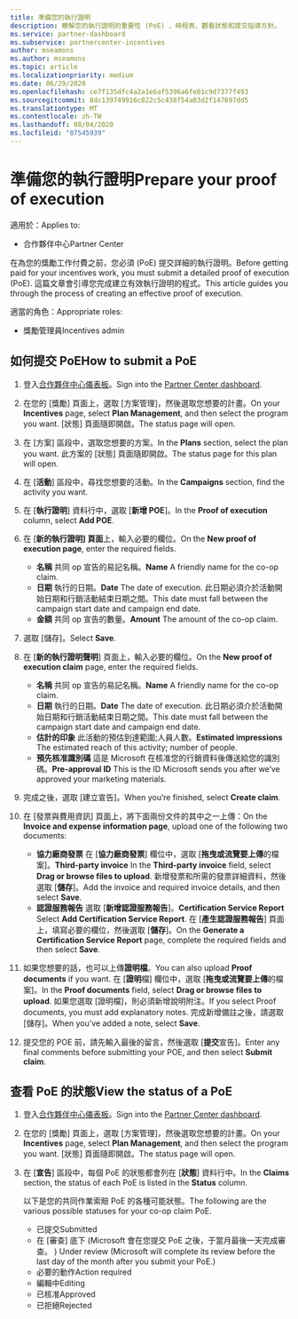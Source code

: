```yaml
---
title: 準備您的執行證明
description: 瞭解您的執行證明的重要性 (PoE) 、時程表、觀看狀態和提交指導方針。
ms.service: partner-dashboard
ms.subservice: partnercenter-incentives
author: mseamons
ms.author: mseamons
ms.topic: article
ms.localizationpriority: medium
ms.date: 06/29/2020
ms.openlocfilehash: ce7f135dfc4a2a1e6af5396a6fe01c9d7377f493
ms.sourcegitcommit: 8dc139749916c822c5c438f54a03d2f147697dd5
ms.translationtype: MT
ms.contentlocale: zh-TW
ms.lasthandoff: 08/04/2020
ms.locfileid: "87545939"
---
```

# <a name="prepare-your-proof-of-execution"></a><span data-ttu-id="c8eea-103">準備您的執行證明</span><span class="sxs-lookup"><span data-stu-id="c8eea-103">Prepare your proof of execution</span></span>

<span data-ttu-id="c8eea-104">適用於：</span><span class="sxs-lookup"><span data-stu-id="c8eea-104">Applies to:</span></span>

- <span data-ttu-id="c8eea-105">合作夥伴中心</span><span class="sxs-lookup"><span data-stu-id="c8eea-105">Partner Center</span></span>

<span data-ttu-id="c8eea-106">在為您的獎勵工作付費之前，您必須 (PoE) 提交詳細的執行證明。</span><span class="sxs-lookup"><span data-stu-id="c8eea-106">Before getting paid for your incentives work, you must submit a detailed proof of execution (PoE).</span></span> <span data-ttu-id="c8eea-107">這篇文章會引導您完成建立有效執行證明的程式。</span><span class="sxs-lookup"><span data-stu-id="c8eea-107">This article guides you through the process of creating an effective proof of execution.</span></span>

<span data-ttu-id="c8eea-108">適當的角色：</span><span class="sxs-lookup"><span data-stu-id="c8eea-108">Appropriate roles:</span></span>

- <span data-ttu-id="c8eea-109">獎勵管理員</span><span class="sxs-lookup"><span data-stu-id="c8eea-109">Incentives admin</span></span>

## <a name="how-to-submit-a-poe"></a><span data-ttu-id="c8eea-110">如何提交 PoE</span><span class="sxs-lookup"><span data-stu-id="c8eea-110">How to submit a PoE</span></span>

1. <span data-ttu-id="c8eea-111">登入[合作夥伴中心儀表板](https://partner.microsoft.com/dashboard/)。</span><span class="sxs-lookup"><span data-stu-id="c8eea-111">Sign into the [Partner Center dashboard](https://partner.microsoft.com/dashboard/).</span></span>

2. <span data-ttu-id="c8eea-112">在您的 [獎勵] 頁面上，選取 [方案管理]，然後選取您想要的計畫。</span><span class="sxs-lookup"><span data-stu-id="c8eea-112">On your **Incentives** page, select **Plan Management**, and then select the program you want.</span></span> <span data-ttu-id="c8eea-113">[狀態] 頁面隨即開啟。</span><span class="sxs-lookup"><span data-stu-id="c8eea-113">The status page will open.</span></span>

3. <span data-ttu-id="c8eea-114">在 [方案] 區段中，選取您想要的方案。</span><span class="sxs-lookup"><span data-stu-id="c8eea-114">In the **Plans** section, select the plan you want.</span></span> <span data-ttu-id="c8eea-115">此方案的 [狀態] 頁面隨即開啟。</span><span class="sxs-lookup"><span data-stu-id="c8eea-115">The status page for this plan will open.</span></span>

4. <span data-ttu-id="c8eea-116">在 [**活動**] 區段中，尋找您想要的活動。</span><span class="sxs-lookup"><span data-stu-id="c8eea-116">In the **Campaigns** section, find the activity you want.</span></span>

5. <span data-ttu-id="c8eea-117">在 [**執行證明**] 資料行中，選取 [**新增 POE**]。</span><span class="sxs-lookup"><span data-stu-id="c8eea-117">In the **Proof of execution** column, select **Add POE**.</span></span>

6. <span data-ttu-id="c8eea-118">在 [**新的執行證明] 頁面**上，輸入必要的欄位。</span><span class="sxs-lookup"><span data-stu-id="c8eea-118">On the **New proof of execution page**, enter the required fields.</span></span>

   - <span data-ttu-id="c8eea-119">**名稱** 共同 op 宣告的易記名稱。</span><span class="sxs-lookup"><span data-stu-id="c8eea-119">**Name**  A friendly name for the co-op claim.</span></span>
   - <span data-ttu-id="c8eea-120">**日期** 執行的日期。</span><span class="sxs-lookup"><span data-stu-id="c8eea-120">**Date**  The date of execution.</span></span> <span data-ttu-id="c8eea-121">此日期必須介於活動開始日期和行銷活動結束日期之間。</span><span class="sxs-lookup"><span data-stu-id="c8eea-121">This date must fall between the campaign start date and campaign end date.</span></span>
   - <span data-ttu-id="c8eea-122">**金額** 共同 op 宣告的數量。</span><span class="sxs-lookup"><span data-stu-id="c8eea-122">**Amount**  The amount of the co-op claim.</span></span>

7. <span data-ttu-id="c8eea-123">選取 [儲存]。</span><span class="sxs-lookup"><span data-stu-id="c8eea-123">Select **Save**.</span></span>

8. <span data-ttu-id="c8eea-124">在 [**新的執行證明聲明**] 頁面上，輸入必要的欄位。</span><span class="sxs-lookup"><span data-stu-id="c8eea-124">On the **New proof of execution claim** page, enter the required fields.</span></span>

   - <span data-ttu-id="c8eea-125">**名稱** 共同 op 宣告的易記名稱。</span><span class="sxs-lookup"><span data-stu-id="c8eea-125">**Name**  A friendly name for the co-op claim.</span></span>
   - <span data-ttu-id="c8eea-126">**日期** 執行的日期。</span><span class="sxs-lookup"><span data-stu-id="c8eea-126">**Date**  The date of execution.</span></span> <span data-ttu-id="c8eea-127">此日期必須介於活動開始日期和行銷活動結束日期之間。</span><span class="sxs-lookup"><span data-stu-id="c8eea-127">This date must fall between the campaign start date and campaign end date.</span></span>
   - <span data-ttu-id="c8eea-128">**估計的印象**  此活動的預估到達範圍;人員人數。</span><span class="sxs-lookup"><span data-stu-id="c8eea-128">**Estimated impressions**   The estimated reach of this activity; number of people.</span></span>
   - <span data-ttu-id="c8eea-129">**預先核准識別碼**  這是 Microsoft 在核准您的行銷資料後傳送給您的識別碼。</span><span class="sxs-lookup"><span data-stu-id="c8eea-129">**Pre-approval ID**   This is the ID Microsoft sends you after we’ve approved your marketing materials.</span></span>

9. <span data-ttu-id="c8eea-130">完成之後，選取 [建立宣告]。</span><span class="sxs-lookup"><span data-stu-id="c8eea-130">When you’re finished, select **Create claim**.</span></span>

10. <span data-ttu-id="c8eea-131">在 [發票與費用資訊] 頁面上，將下面兩份文件的其中之一上傳：</span><span class="sxs-lookup"><span data-stu-id="c8eea-131">On the **Invoice and expense information page**, upload one of the following two documents:</span></span>
    - <span data-ttu-id="c8eea-132">**協力廠商發票** 在 [**協力廠商發票**] 欄位中，選取 [**拖曳或流覽要上傳**的檔案]。</span><span class="sxs-lookup"><span data-stu-id="c8eea-132">**Third-party invoice**  In the **Third-party invoice** field, select **Drag or browse files to upload**.</span></span> <span data-ttu-id="c8eea-133">新增發票和所需的發票詳細資料，然後選取 [**儲存**]。</span><span class="sxs-lookup"><span data-stu-id="c8eea-133">Add the invoice and required invoice details, and then select **Save**.</span></span>
    - <span data-ttu-id="c8eea-134">**認證服務報告** 選取 [**新增認證服務報告**]。</span><span class="sxs-lookup"><span data-stu-id="c8eea-134">**Certification Service Report**  Select **Add Certification Service Report**.</span></span> <span data-ttu-id="c8eea-135">在 [**產生認證服務報告**] 頁面上，填寫必要的欄位，然後選取 [**儲存**]。</span><span class="sxs-lookup"><span data-stu-id="c8eea-135">On the **Generate a Certification Service Report** page, complete the required fields and then select **Save**.</span></span>

11. <span data-ttu-id="c8eea-136">如果您想要的話，也可以上傳**證明檔**。</span><span class="sxs-lookup"><span data-stu-id="c8eea-136">You can also upload **Proof documents** if you want.</span></span> <span data-ttu-id="c8eea-137">在 [**證明**檔] 欄位中，選取 [**拖曳或流覽要上傳**的檔案]。</span><span class="sxs-lookup"><span data-stu-id="c8eea-137">In the **Proof documents** field, select **Drag or browse files to upload**.</span></span> <span data-ttu-id="c8eea-138">如果您選取 [證明檔]，則必須新增說明附注。</span><span class="sxs-lookup"><span data-stu-id="c8eea-138">If you select Proof documents, you must add explanatory notes.</span></span> <span data-ttu-id="c8eea-139">完成新增備註之後，請選取 [儲存]。</span><span class="sxs-lookup"><span data-stu-id="c8eea-139">When you’ve added a note, select **Save**.</span></span>

12. <span data-ttu-id="c8eea-140">提交您的 POE 前，請先輸入最後的留言，然後選取 [**提交**宣告]。</span><span class="sxs-lookup"><span data-stu-id="c8eea-140">Enter any final comments before submitting your POE, and then select **Submit claim**.</span></span>

## <a name="view-the-status-of-a-poe"></a><span data-ttu-id="c8eea-141">查看 PoE 的狀態</span><span class="sxs-lookup"><span data-stu-id="c8eea-141">View the status of a PoE</span></span>

1. <span data-ttu-id="c8eea-142">登入[合作夥伴中心儀表板](https://partner.microsoft.com/dashboard/)。</span><span class="sxs-lookup"><span data-stu-id="c8eea-142">Sign into the [Partner Center dashboard](https://partner.microsoft.com/dashboard/).</span></span>

2. <span data-ttu-id="c8eea-143">在您的 [獎勵] 頁面上，選取 [方案管理]，然後選取您想要的計畫。</span><span class="sxs-lookup"><span data-stu-id="c8eea-143">On your **Incentives** page, select **Plan Management**, and then select the program you want.</span></span> <span data-ttu-id="c8eea-144">[狀態] 頁面隨即開啟。</span><span class="sxs-lookup"><span data-stu-id="c8eea-144">The status page will open.</span></span>

3. <span data-ttu-id="c8eea-145">在 [**宣告**] 區段中，每個 PoE 的狀態都會列在 [**狀態**] 資料行中。</span><span class="sxs-lookup"><span data-stu-id="c8eea-145">In the **Claims** section, the status of each PoE is listed in the **Status** column.</span></span>

   <span data-ttu-id="c8eea-146">以下是您的共同作業索賠 PoE 的各種可能狀態。</span><span class="sxs-lookup"><span data-stu-id="c8eea-146">The following are the various possible statuses for your co-op claim PoE.</span></span>

   - <span data-ttu-id="c8eea-147">已提交</span><span class="sxs-lookup"><span data-stu-id="c8eea-147">Submitted</span></span>
   - <span data-ttu-id="c8eea-148">在 [審查] 底下 (Microsoft 會在您提交 PoE 之後，于當月最後一天完成審查。 ) </span><span class="sxs-lookup"><span data-stu-id="c8eea-148">Under review (Microsoft will complete its review before the last day of the month after you submit your PoE.)</span></span>
   - <span data-ttu-id="c8eea-149">必要的動作</span><span class="sxs-lookup"><span data-stu-id="c8eea-149">Action required</span></span>
   - <span data-ttu-id="c8eea-150">編輯中</span><span class="sxs-lookup"><span data-stu-id="c8eea-150">Editing</span></span>
   - <span data-ttu-id="c8eea-151">已核准</span><span class="sxs-lookup"><span data-stu-id="c8eea-151">Approved</span></span>
   - <span data-ttu-id="c8eea-152">已拒絕</span><span class="sxs-lookup"><span data-stu-id="c8eea-152">Rejected</span></span>
